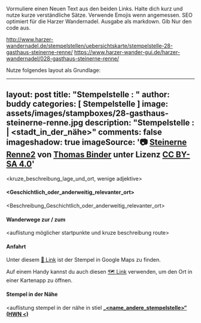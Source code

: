 Vormuliere einen Neuen Text aus den beiden Links. 
Halte dich kurz und nutze kurze verständliche Sätze. Verwende Emojis wenn angemessen.
SEO optimiert für die Harzer Wandernadel.
Ausgabe als markdown. Gib Nur den code aus.

http://www.harzer-wandernadel.de/stempelstellen/uebersichtskarte/stempelstelle-28-gasthaus-steinerne-renne/
https://www.harzer-wander-gui.de/harzer-wandernadel/028-gasthaus-steinerne-renne/

Nutze folgendes layout als Grundlage:

---
layout: post
title:  "Stempelstelle <nummer>: <name>"
author: buddy
categories: [ Stempelstelle ]
image: assets/images/stampboxes/28-gasthaus-steinerne-renne.jpg
description: "Stempelstelle <nummer>: <name> | <stadt_in_der_nähe>"
comments: false
imageshadow: true
imageSource: '📷 [Steinerne Renne2](https://commons.wikimedia.org/wiki/File:Steinerne_Renne2.jpg) von <a href="//commons.wikimedia.org/wiki/User:B.Thomas95" title="User:B.Thomas95">Thomas Binder</a> unter Lizenz [CC BY-SA 4.0](https://creativecommons.org/licenses/by-sa/4.0)'
---

<kruze_beschreibung_lage_und_ort, wenige adjektive>



#### <Geschichtlich_oder_anderweitig_relevanter_ort>

<Beschreibung_Geschichtlich_oder_anderweitig_relevanter_ort>

#### Wanderwege zur / zum <namen>

<auflistung möglicher startpunkte und kruze beschreibung route>

#### Anfahrt

Unter diesem [📍 Link](https://www.google.com/maps/dir/?api=1&origin=&destination=<Latitude>%2C%20<Longitude>) ist der Stempel in Google Maps zu finden.


<div class="android-only">
  Auf einem Handy kannst du auch diesen 
  <a href="geo:<Latitude>,<Longitude>">🗺️ Link</a> 
  verwenden, um den Ort in einer Kartenapp zu öffnen.
  <p></p>
</div>

#### Stempel in der Nähe
<auflistung stempel in der nähe in stiel [**„<name_andere_stempelstelle>“ (HWN <)**](/stempelstelle-<nummer>-<name_snail_case>)